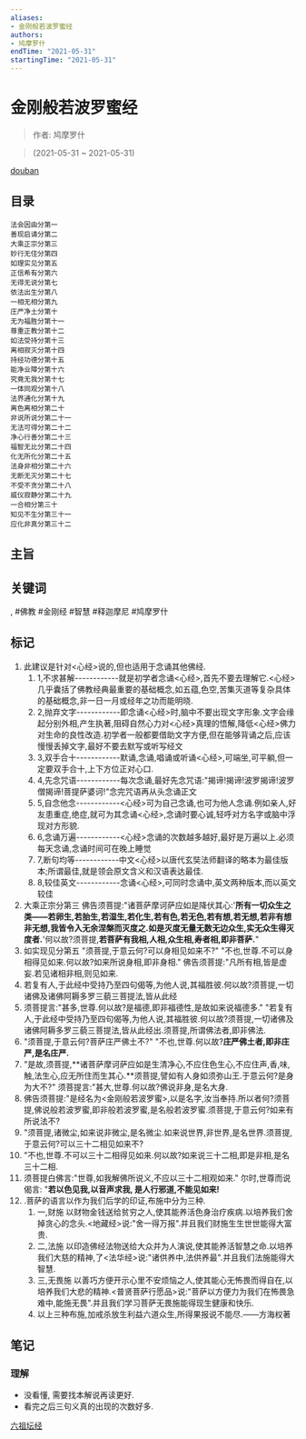 ```yaml
---
aliases:
- 金刚般若波罗蜜经
authors:
- 鸠摩罗什
endTime: "2021-05-31"
startingTime: "2021-05-31"
---
```


# 金刚般若波罗蜜经

> 作者: 鸠摩罗什

> (2021-05-31 \~ 2021-05-31)

 [douban](https://book.douban.com/subject/2076623/)

## 目录
```
法会因由分第一
善现启请分第二
大乘正宗分第三
妙行无住分第四
如理实见分第五
正信希有分第六
无得无说分第七
依法出生分第八
一相无相分第九
庄严净土分第十
无为福胜分第十一
尊重正教分第十二
如法受持分第十三
离相寂灭分第十四
持经功德分第十五
能净业障分第十六
究竟无我分第十七
一体同观分第十八
法界通化分第十九
离色离相分第二十
非说所说分第二十一
无法可得分第二十二
净心行善分第二十三
福智无比分第二十四
化无所化分第二十五
法身非相分第二十六
无断无灭分第二十七
不受不贪分第二十八
威仪寂静分第二十九
一合相分第三十
知见不生分第三十一
应化非真分第三十二
```

## 主旨

## 关键词
, #佛教 #金刚经 #智慧 #释迦摩尼 #鸠摩罗什

## 标记
1. 此建议是针对<心经>说的,但也适用于念诵其他佛经.
    1. 1,不求甚解------------就是初学者念诵<心经>,首先不要去理解它.<心经>几乎囊括了佛教经典最重要的基础概念,如五蕴,色空,苦集灭道等复杂具体的基础概念,非一日一月或经年之功而能明晓.
    2. 2,抛弃文字------------即念诵<心经>时,脑中不要出现文字形象.文字会缘起分别外相,产生执著,阻碍自然心力对<心经>真理的悟解,降低<心经>佛力对生命的良性改造.初学者一般都要借助文字方便,但在能够背诵之后,应该慢慢丢掉文字,最好不要去默写或听写经文
    3. 3,双手合十------------默诵,念诵,唱诵或听诵<心经>,可端坐,可平躺,但一定要双手合十,上下方位正对心口.
    4. 4,先念咒语------------每次念诵,最好先念咒语:"揭谛!揭谛!波罗揭谛!波罗僧揭谛!菩提萨婆诃!"念完咒语再从头念诵正文
    5. 5,自念他念------------<心经>可为自己念诵,也可为他人念诵.例如亲人,好友患重症,绝症,就可为其念诵<心经>,念诵时要心诚,轻呼对方名字或脑中浮现对方形貌.
    6. 6,念诵万遍------------<心经>念诵的次数越多越好,最好是万遍以上.必须每天念诵,念诵时间可在晚上睡觉
    7. 7,断句均等------------中文<心经>以唐代玄奘法师翻译的略本为最佳版本;所谓最佳,就是领会原文含义和汉语表达最佳.
    8. 8,较佳英文------------念诵<心经>,可同时念诵中,英文两种版本,而以英文较佳
9. 大乘正宗分第三 佛告须菩提:"诸菩萨摩诃萨应如是降伏其心:'**所有一切众生之类——若卵生,若胎生,若湿生,若化生,若有色,若无色,若有想,若无想,若非有想非无想,我皆令入无余涅槃而灭度之.如是灭度无量无数无边众生,实无众生得灭度者.**'何以故?须菩提,**若菩萨有我相,人相,众生相,寿者相,即非菩萨.**"
10. 如实现见分第五 "须菩提,于意云何?可以身相见如来不?" "不也,世尊.不可以身相得见如来.何以故?如来所说身相,即非身相." 佛告须菩提:"凡所有相,皆是虚妄.若见诸相非相,则见如来.
11. 若复有人,于此经中受持乃至四句偈等,为他人说,其福胜彼.何以故?须菩提,一切诸佛及诸佛阿耨多罗三藐三菩提法,皆从此经
12. 须菩提言:"甚多,世尊.何以故?是福德,即非福德性,是故如来说福德多." "若复有人,于此经中受持乃至四句偈等,为他人说,其福胜彼.何以故?须菩提,一切诸佛及诸佛阿耨多罗三藐三菩提法,皆从此经出.须菩提,所谓佛法者,即非佛法.
14. "须菩提,于意云何?菩萨庄严佛土不?" "不也,世尊.何以故?**庄严佛土者,即非庄严,是名庄严.**
17. "是故,须菩提,**诸菩萨摩诃萨应如是生清净心,不应住色生心,不应住声,香,味,触,法生心,应无所住而生其心.**须菩提,譬如有人身如须弥山王.于意云何?是身为大不?" 须菩提言:"甚大,世尊.何以故?佛说非身,是名大身.
18. 佛告须菩提:"是经名为<金刚般若波罗蜜>,以是名字,汝当奉持.所以者何?须菩提,佛说般若波罗蜜,即非般若波罗蜜,是名般若波罗蜜.须菩提,于意云何?如来有所说法不?
19. "须菩提,诸微尘,如来说非微尘,是名微尘.如来说世界,非世界,是名世界.须菩提,于意云何?可以三十二相见如来不?
20. "不也,世尊.不可以三十二相得见如来.何以故?如来说三十二相,即是非相,是名三十二相.
21. 须菩提白佛言:"世尊,如我解佛所说义,不应以三十二相观如来." 尔时,世尊而说偈言: "**若以色见我,以音声求我, 是人行邪道,不能见如来!**
22. .菩萨的语言以作为我们后学的印证,布施中分为三种.
    1. 一,财施 以财物金钱送给贫穷之人,使其能养活色身治疗疾病.以培养我们舍掉贪心的念头.<地藏经>说:"舍一得万报".并且我们财施生生世世能得大富贵.
    2. 二,法施 以印造佛经法物送给大众并为人演说,使其能养活智慧之命.以培养我们大慈的精神,了<法华经>说:"诸供养中,法供养最".并且我们法施能得大智慧.
    3. 三,无畏施 以善巧方便开示心里不安烦恼之人,使其能心无怖畏而得自在,以培养我们大悲的精神.<普贤菩萨行愿品>说:"菩萨以方便力为我们在怖畏急难中,能施无畏".并且我们学习菩萨无畏施能得现生健康和快乐.
    4. 以上三种布施,加戒杀放生利益六道众生,所得果报说不能尽.——方海权著

## 笔记

### 理解
* 没看懂, 需要找本解说再读更好.
* 看完之后三句义真的出现的次数好多.

[六祖坛经](./六祖坛经.md)
